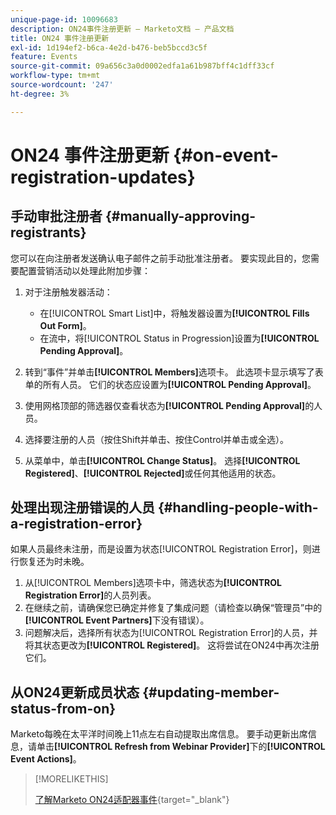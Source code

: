 ```yaml
---
unique-page-id: 10096683
description: ON24事件注册更新 — Marketo文档 — 产品文档
title: ON24 事件注册更新
exl-id: 1d194ef2-b6ca-4e2d-b476-beb5bccd3c5f
feature: Events
source-git-commit: 09a656c3a0d0002edfa1a61b987bff4c1dff33cf
workflow-type: tm+mt
source-wordcount: '247'
ht-degree: 3%

---
```


# ON24 事件注册更新 {#on-event-registration-updates}

## 手动审批注册者 {#manually-approving-registrants}

您可以在向注册者发送确认电子邮件之前手动批准注册者。 要实现此目的，您需要配置营销活动以处理此附加步骤：

1. 对于注册触发器活动：

   * 在[!UICONTROL Smart List]中，将触发器设置为&#x200B;**[!UICONTROL Fills Out Form]**。
   * 在流中，将[!UICONTROL Status in Progression]设置为&#x200B;**[!UICONTROL Pending Approval]**。

1. 转到“事件”并单击&#x200B;**[!UICONTROL Members]**&#x200B;选项卡。 此选项卡显示填写了表单的所有人员。 它们的状态应设置为&#x200B;**[!UICONTROL Pending Approval]**。
1. 使用网格顶部的筛选器仅查看状态为&#x200B;**[!UICONTROL Pending Approval]**&#x200B;的人员。
1. 选择要注册的人员（按住Shift并单击、按住Control并单击或全选）。
1. 从菜单中，单击&#x200B;**[!UICONTROL Change Status]**。 选择&#x200B;**[!UICONTROL Registered]**、**[!UICONTROL Rejected]**&#x200B;或任何其他适用的状态。

## 处理出现注册错误的人员 {#handling-people-with-a-registration-error}

如果人员最终未注册，而是设置为状态[!UICONTROL Registration Error]，则进行恢复还为时未晚。

1. 从[!UICONTROL Members]选项卡中，筛选状态为&#x200B;**[!UICONTROL Registration Error]**&#x200B;的人员列表。
1. 在继续之前，请确保您已确定并修复了集成问题（请检查以确保“管理员”中的&#x200B;**[!UICONTROL Event Partners]**&#x200B;下没有错误）。
1. 问题解决后，选择所有状态为[!UICONTROL Registration Error]的人员，并将其状态更改为&#x200B;**[!UICONTROL Registered]**。 这将尝试在ON24中再次注册它们。

## 从ON24更新成员状态 {#updating-member-status-from-on}

Marketo每晚在太平洋时间晚上11点左右自动提取出席信息。 要手动更新出席信息，请单击&#x200B;**[!UICONTROL Refresh from Webinar Provider]**&#x200B;下的&#x200B;**[!UICONTROL Event Actions]**。

>[!MORELIKETHIS]
>
>[了解Marketo ON24适配器事件](/help/marketo/product-docs/demand-generation/events/create-an-event/create-an-event-with-the-marketo-on24-adapter/understanding-marketo-on24-adapter-events.md){target="_blank"}
